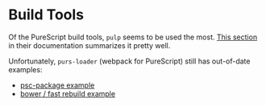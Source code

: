 # Build Tools

Of the PureScript build tools, `pulp` seems to be used the most. [This section](https://github.com/purescript-contrib/pulp#what-if-i-need-something-a-bit-more-complicated) in their documentation summarizes it pretty well.

Unfortunately, `purs-loader` (webpack for PureScript) still has out-of-date examples:
- [psc-package example](https://github.com/ethul/purescript-webpack-example/tree/psc-package)
- [bower / fast rebuild example](https://github.com/ethul/purescript-webpack-example/tree/fast-rebuilds)
